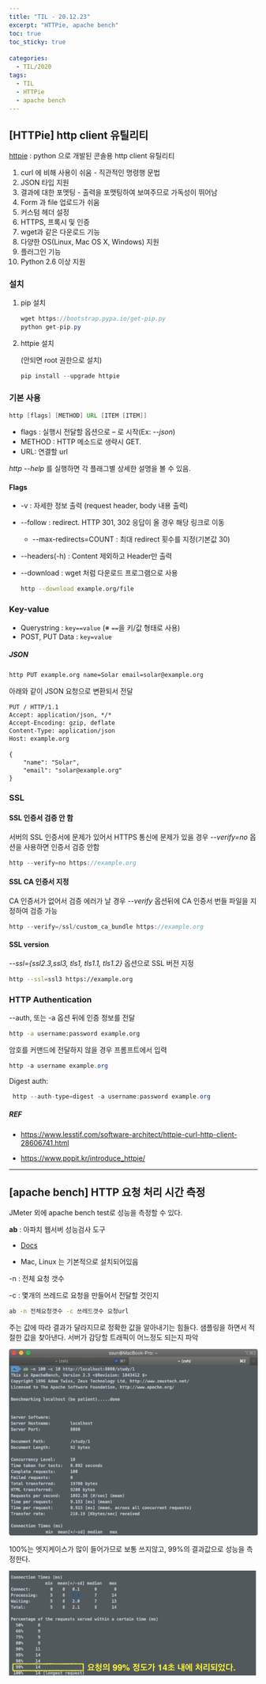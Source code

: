 ```yaml
---
title: "TIL - 20.12.23"
excerpt: "HTTPie, apache bench"
toc: true
toc_sticky: true

categories:
  - TIL/2020
tags:
  - TIL
  - HTTPie
  - apache bench
---
```



## [HTTPie] http client 유틸리티

[httpie](https://github.com/jkbrzt/httpie)  : python 으로 개발된 콘솔용 http client 유틸리티

1. curl 에 비해 사용이 쉬움 - 직관적인 명령행 문법
2. JSON 타입 지원
3. 결과에 대한 포멧팅 - 출력을 포맷팅하여 보여주므로 가독성이 뛰어남
4. Form 과 file 업로드가 쉬움
5. 커스텀 헤더 설정
6. HTTPS, 프록시 및 인증
7. wget과 같은 다운로드 기능
8. 다양한 OS(Linux, Mac OS X, Windows) 지원
9. 플러그인 기능
10. Python 2.6 이상 지원

 

### 설치

1. pip 설치

   ```java
   wget https://bootstrap.pypa.io/get-pip.py
   python get-pip.py
   ```

2. httpie 설치

   (안되면 root 권한으로 설치)

   ```java
   pip install --upgrade httpie
   ```



### 기본 사용

```java
http [flags] [METHOD] URL [ITEM [ITEM]]
```

- flags : 실행시 전달할 옵션으로 *–* 로 시작(Ex: *--json*)
- METHOD : HTTP 메소드로 생략시 GET.
- URL: 연결할 url

*http --help* 를 실행하면 각 플래그별 상세한 설명을 볼 수 있음.



#### Flags

* -v : 자세한 정보 출력 (request header, body 내용 출력)

* --follow : redirect. HTTP 301, 302 응답이 올 경우 해당 링크로 이동

  * --max-redirects=COUNT :  최대 redirect 횟수를 지정(기본값 30)

* --headers(-h) : Content 제외하고 Header만 출력

* --download : wget 처럼 다운로드 프로그램으로 사용

  ```sh
  http --download example.org/file
  ```



### Key-value

* Querystring : `key==value` (※ `==`을 키/값 형태로 사용)
* POST, PUT Data : `key=value`

##### JSON

```sh
http PUT example.org name=Solar email=solar@example.org
```

아래와 같이 JSON 요청으로 변환되서 전달

```http
PUT / HTTP/1.1
Accept: application/json, */*
Accept-Encoding: gzip, deflate
Content-Type: application/json
Host: example.org

{
    "name": "Solar",
    "email": "solar@example.org"
}
```

 



### SSL

#### SSL 인증서 검증 안 함

서버의 SSL 인증서에 문제가 있어서 HTTPS 통신에 문제가 있을 경우 *--verify=no* 옵션을 사용하면 인증서 검증 안함

```java
http --verify=no https://example.org
```



#### SSL CA 인증서 지정

CA 인증서가 없어서 검증 에러가 날 경우 *--verify* 옵션뒤에 CA 인증서 번들 파일을 지정하여 검증 가능

```java
http --verify=/ssl/custom_ca_bundle https://example.org
```

 

#### SSL version 

*--ssl={ssl2.3,ssl3, tls1, tls1.1, tls1.2}* 옵션으로 SSL 버전 지정

```sh
http --ssl=ssl3 https://example.org
```



### HTTP Authentication

--auth, 또는 -a 옵션 뒤에 인증 정보를 전달

```sh
http -a username:password example.org
```

암호를 커맨드에 전달하지 않을 경우 프롬프트에서 입력

```java
http -a username example.org
```

Digest auth:

```java
 http --auth-type=digest -a username:password example.org
```



##### REF

* https://www.lesstif.com/software-architect/httpie-curl-http-client-28606741.html

* https://www.popit.kr/introduce_httpie/

---

## [apache bench] HTTP 요청 처리 시간 측정

JMeter 외에 apache bench test로 성능을 측정할 수 있다.

**ab** : 아파치 웹서버 성능검사 도구

* [Docs](https://httpd.apache.org/docs/2.4/ko/programs/ab.html)

* Mac, Linux 는 기본적으로 설치되어있음

-n : 전체 요청 갯수

-c : 몇개의 쓰레드로 요청을 만들어서 전달할 것인지

```sh
ab -n 전체요청갯수 -c 쓰레드갯수 요청url
```

주는 값에 따라 결과가 달라지므로 정확한 값을 알아내기는 힘들다. 샘플링을 하면서 적절한 값을 찾아낸다. 서버가 감당할 트래픽이 어느정도 되는지 파악

![image-20201223163114338](/assets/images/TIL/2020/image-20201223163114338.png)



100%는 엣지케이스가 많이 들어가므로 보통 쓰지않고, 99%의 결과값으로 성능을 측정한다.

![image-20201223163455160](/assets/images/TIL/2020/image-20201223163455160.png)










